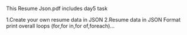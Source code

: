 This Resume Json.pdf includes  day5 task 

1.Create your own resume data in JSON
2.Resume data in JSON Format print overall loops (for,for in,for of,foreach)...
